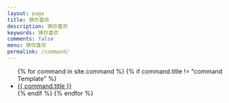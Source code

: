 ```yaml
---
layout: page
title: 猜你喜欢
description: 猜你喜欢
keywords: 猜你喜欢
comments: false
menu: 猜你喜欢
permalink: /command/
---
```


<ul class="listing">
{% for command in site.command %}
{% if command.title != "command Template" %}
<li class="listing-item"><a href="{{ site.myurl }}{{ command.url }}">{{ command.title }}<span style="font-size:12px;color:red;font-style:italic;"></span></a></li>
{% endif %}
{% endfor %}
</ul>
